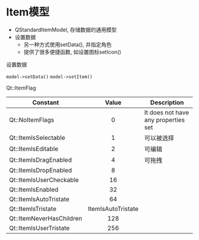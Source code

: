 # Item模型

- QStandardItemModel, 存储数据的通用模型
- 设置数据
  - 另一种方式使用setData(), 并指定角色
  - 提供了很多便捷函数, 如设置图标setIcon()

设置数据

`model->setData()`
`model->setItem()`

Qt::ItemFlag

|Constant|Value|Description|
|--|:--:|--|
|Qt::NoItemFlags|0|It does not have any properties set|
|Qt::ItemIsSelectable|1|可以被选择|
|Qt::ItemIsEditable|2|可编辑|
|Qt::ItemIsDragEnabled|4|可拖拽|
|Qt::ItemIsDropEnabled|8||
|Qt::ItemIsUserCheckable|16||
|Qt::ItemIsEnabled|	32||
|Qt::ItemIsAutoTristate	|64	||
|Qt::ItemIsTristate	|ItemIsAutoTristate| |
|Qt::ItemNeverHasChildren	|128||
|Qt::ItemIsUserTristate	|256||
